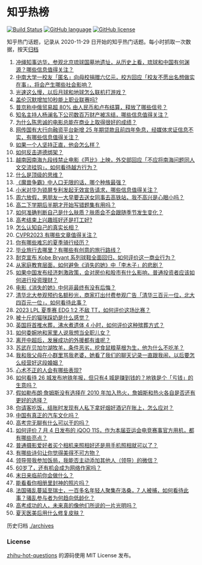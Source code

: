 # 知乎热榜
[![Build Status](https://github.com/ToWeLong/zhihu-hot-questions/workflows/CI/badge.svg)](https://github.com/ToWeLong/zhihu-hot-questions/actions)
[![GitHub language](https://img.shields.io/badge/language-golang-orange.svg)](https://golang.org/)
[![GitHub license](https://img.shields.io/github/license/ToWeLong/zhihu-hot-questions)](https://github.com/ToWeLong/zhihu-hot-questions/blob/main/LICENSE)

知乎热门话题，记录从 2020-11-29 日开始的知乎热门话题。每小时抓取一次数据，按天[归档](./archives)

<!-- BEGIN -->

1. [冲绳知事访华，参观北京琉球国墓地遗址，从历史上看，琉球和中国有何渊源？哪些信息值得关注？](https://www.zhihu.com/question/610361691)
1. [中南大学一校友「匿名」向母校捐赠六亿元，校方回应「校友不愿出名想做实在事」，将会产生哪些社会影响？](https://www.zhihu.com/question/610238278)
1. [光速这么慢，以后月球和地球怎么联机打游戏？](https://www.zhihu.com/question/609921573)
1. [盖伦沉默增加10秒能上职业联赛吗?](https://www.zhihu.com/question/610089911)
1. [普京称中俄贸易超 80% 由人民币和卢布结算，释放了哪些信号？](https://www.zhihu.com/question/610356466)
1. [知名主持人杨澜名下公司数百万财产被冻结，哪些信息值得关注？](https://www.zhihu.com/question/610235048)
1. [为什么陈思诚的电影总能在商业上取得很好的成绩？](https://www.zhihu.com/question/609609362)
1. [网传国有大行向融资平台新增 25 年期贷款且前四年免息，经媒体求证信息不实，有哪些信息值得关注？](https://www.zhihu.com/question/610426814)
1. [如果一个人坚持正直，他会怎么样？](https://www.zhihu.com/question/601591268)
1. [如何反击道德绑架？](https://www.zhihu.com/question/22569473)
1. [越南因南海九段线禁止电影《芭比》上映，外交部回应「不应将南海问题同人文交流挂钩」，如何看待越方行为？](https://www.zhihu.com/question/610272972)
1. [什么是顶级的思维？](https://www.zhihu.com/question/525200257)
1. [《魔兽争霸》中人口无限的话，哪个种族最强？](https://www.zhihu.com/question/610240433)
1. [小米对华为锁屏专利发起无效宣告请求，哪些信息值得关注？](https://www.zhihu.com/question/610265154)
1. [周六放假，男朋友一大早要去送女同事去高铁站，我不高兴是心眼小吗？](https://www.zhihu.com/question/609749261)
1. [高二下学期后半期才开始写错题集有用吗？](https://www.zhihu.com/question/603289205)
1. [如何准确判断自己是什么肤质？肤质会不会跟随季节发生变化？](https://www.zhihu.com/question/608881969)
1. [高考结束上兴趣班好还是打工好?](https://www.zhihu.com/question/610249499)
1. [怎么认知自己的真实长相？](https://www.zhihu.com/question/325038574)
1. [CVPR2023 有哪些文章值得关注？](https://www.zhihu.com/question/586899546)
1. [你有哪些难忘的夏季骑行经历？](https://www.zhihu.com/question/606202484)
1. [毕业旅行去哪里？有哪些有创意的旅行路线？](https://www.zhihu.com/question/605984395)
1. [耐克宣布 Kobe Bryant 系列球鞋全面回归，如何评价这一商业行为？](https://www.zhihu.com/question/610236585)
1. [从家庭教育层面，如何避免《消失的她》中「李木子」的悲剧？](https://www.zhihu.com/question/608438944)
1. [如果中国发布经济刺激政策，会对房价和股市有什么影响，普通投资者应该如何进行投资理财？](https://www.zhihu.com/question/609606887)
1. [电影《消失的她》中何非最终有没有后悔？](https://www.zhihu.com/question/609142385)
1. [清华北大参观预约名额秒光，商家打出付费参观广告「清华三百元一位，北大四百元一位」，如何看待此事？](https://www.zhihu.com/question/610246099)
1. [2023 LPL 夏季赛 EDG 1:2 不敌 TT，如何评价这场比赛？](https://www.zhihu.com/question/610296656)
1. [被十斤的猫咪踩奶是什么感觉？](https://www.zhihu.com/question/608568925)
1. [英国将首推水葬，沸水煮遗体 4 小时，如何评价这种殡葬方式？](https://www.zhihu.com/question/610125040)
1. [如何委婉地和家里人说我想当全职儿女？](https://www.zhihu.com/question/593083416)
1. [离开中超后，发展成功的外援都有谁呢？](https://www.zhihu.com/question/609811992)
1. [苏武在贝加尔湖牧羊，条件恶劣，挖食鼠粮草根为生，他为什么不吃羊？](https://www.zhihu.com/question/25483987)
1. [我和我父母在小群里骂我老婆，她看了我们的聊天记录一直跟我闹，以后要怎么经营好这段婚姻？](https://www.zhihu.com/question/609136224)
1. [心术不正的人会有哪些表现?](https://www.zhihu.com/question/606642834)
1. [如何看待 26 城发布地铁年报，但只有4 城是赚到钱的？地铁是个「亏钱」的生意吗？](https://www.zhihu.com/question/610117816)
1. [假如勒布朗·詹姆斯没有选择在 2010 年加入热火，詹姆斯和热火各自是否还有更好的选择？](https://www.zhihu.com/question/606970645)
1. [你请客吃饭，结账时发现有人私下拿好烟好酒记在账上，怎么应对？](https://www.zhihu.com/question/465991724)
1. [中国有真正的汽车文化吗？](https://www.zhihu.com/question/318609913)
1. [高考完无聊有什么可以干的吗？](https://www.zhihu.com/question/610350222)
1. [如何评价 7 月 4 日发布的 iQOO 11S，作为本届亚运会电竞赛事官方用机，都有哪些亮点？](https://www.zhihu.com/question/609567853)
1. [普通摄影爱好者买个相机来照相好还是用手机照相就可以了？](https://www.zhihu.com/question/605808133)
1. [有哪些诗句让你觉得美得不可方物？](https://www.zhihu.com/question/609070511)
1. [领导带我参加饭局，我能否主动添加其他人（领导）的微信？](https://www.zhihu.com/question/609117222)
1. [60岁了，还有机会成为网络作家吗？](https://www.zhihu.com/question/609070250)
1. [末日来临前你会做什么？](https://www.zhihu.com/question/600124622)
1. [能看看你相册里封神的照片吗？](https://www.zhihu.com/question/608906016)
1. [法国骚乱蔓延至瑞士，一百多名年轻人聚集在洛桑，7 人被捕，如何看待此事？骚乱参与者为何趋向低龄化？](https://www.zhihu.com/question/610081393)
1. [高考成功的人，未来真的像他们所说的一片光明吗？](https://www.zhihu.com/question/610160219)
1. [夏天医美后用什么修复皮肤？](https://www.zhihu.com/question/498292858)

<!-- END -->

历史归档 [./archives](./archives)


### License
[zhihu-hot-questions](https://github.com/towelong/zhihu-hot-questions) 的源码使用 MIT License 发布。